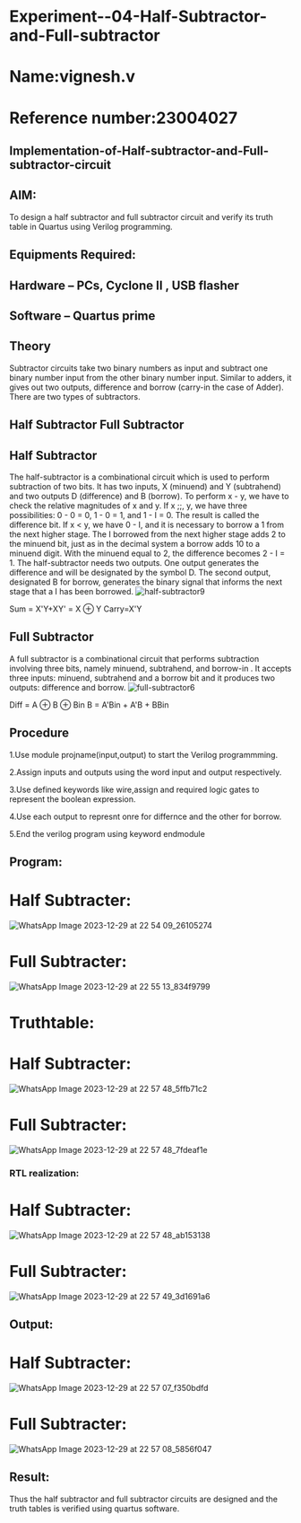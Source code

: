 # Experiment--04-Half-Subtractor-and-Full-subtractor
# Name:vignesh.v
# Reference number:23004027
## Implementation-of-Half-subtractor-and-Full-subtractor-circuit
## AIM:
To design a half subtractor and full subtractor circuit and verify its truth table in Quartus using Verilog programming.

## Equipments Required:
## Hardware – PCs, Cyclone II , USB flasher
## Software – Quartus prime
## Theory
Subtractor circuits take two binary numbers as input and subtract one binary number input from the other binary number input. Similar to adders, it gives out two outputs, difference and borrow (carry-in the case of Adder). There are two types of subtractors.

## Half Subtractor Full Subtractor
## Half Subtractor
The half-subtractor is a combinational circuit which is used to perform subtraction of two bits. It has two inputs, X (minuend) and Y (subtrahend) and two outputs D (difference) and B (borrow). To perform x - y, we have to check the relative magnitudes of x and y. If x ;;, y, we have three possibilities: 0 - 0 = 0, 1 - 0 = 1, and 1 - I = 0. The result is called the difference bit. If x < y, we have 0 - I, and it is necessary to borrow a 1 from the next higher stage. The I borrowed from the next higher stage adds 2 to the minuend bit, just as in the decimal system a borrow adds 10 to a minuend digit. With the minuend equal to 2, the difference becomes 2 - I = 1. The half-subtractor needs two outputs. One output generates the difference and will be designated by the symbol D. The second output, designated B for borrow, generates the binary signal that informs the next stage that a I has been borrowed.
![half-subtractor9](https://user-images.githubusercontent.com/36288975/166112538-58c3bc7c-ee5d-4e6a-ac8d-8e8328efe27a.png)


Sum = X'Y+XY' = X ⊕ Y
Carry=X'Y

## Full Subtractor
A full subtractor is a combinational circuit that performs subtraction involving three bits, namely minuend, subtrahend, and borrow-in . It accepts three inputs: minuend, subtrahend and a borrow bit and it produces two outputs: difference and borrow. 
![full-subtractor6](https://user-images.githubusercontent.com/36288975/166112541-24c68359-3de8-4674-ae22-8272ffc385ed.png)


Diff = A ⊕ B ⊕ Bin B = A'Bin + A'B + BBin

## Procedure
1.Use module projname(input,output) to start the Verilog programmming.

2.Assign inputs and outputs using the word input and output respectively.

3.Use defined keywords like wire,assign and required logic gates to represent the boolean expression.

4.Use each output to represnt onre for differnce and the other for borrow.

5.End the verilog program using keyword endmodule





## Program:
# Half Subtracter:
![WhatsApp Image 2023-12-29 at 22 54 09_26105274](https://github.com/23004027/Experiment--04-Half-Subtractor-and-Full-subtractor/assets/138956447/c7827502-1498-4b6f-8835-88d8a1241e9b)

# Full Subtracter:
![WhatsApp Image 2023-12-29 at 22 55 13_834f9799](https://github.com/23004027/Experiment--04-Half-Subtractor-and-Full-subtractor/assets/138956447/28270718-2e80-412a-b90f-c4a919b227b6)

# Truthtable:
# Half Subtracter:
![WhatsApp Image 2023-12-29 at 22 57 48_5ffb71c2](https://github.com/23004027/Experiment--04-Half-Subtractor-and-Full-subtractor/assets/138956447/a3f8d7b2-a54c-4a8d-adbe-4019c287fd49)

# Full Subtracter:
![WhatsApp Image 2023-12-29 at 22 57 48_7fdeaf1e](https://github.com/23004027/Experiment--04-Half-Subtractor-and-Full-subtractor/assets/138956447/e74dafc9-f89b-4256-994d-2ce6a4171c58)

### RTL realization:
# Half Subtracter:
![WhatsApp Image 2023-12-29 at 22 57 48_ab153138](https://github.com/23004027/Experiment--04-Half-Subtractor-and-Full-subtractor/assets/138956447/9928203d-2782-41f8-87bb-747fe27063dd)

# Full Subtracter:
![WhatsApp Image 2023-12-29 at 22 57 49_3d1691a6](https://github.com/23004027/Experiment--04-Half-Subtractor-and-Full-subtractor/assets/138956447/8b792f6e-17d0-4edc-a90d-e594c59fe3e9)

## Output:
# Half Subtracter:
![WhatsApp Image 2023-12-29 at 22 57 07_f350bdfd](https://github.com/23004027/Experiment--04-Half-Subtractor-and-Full-subtractor/assets/138956447/f7932ef2-1474-4f70-b433-1f93c78ca3a3)

# Full Subtracter:
![WhatsApp Image 2023-12-29 at 22 57 08_5856f047](https://github.com/23004027/Experiment--04-Half-Subtractor-and-Full-subtractor/assets/138956447/d5ceff0a-96f1-4b4f-9ae2-69e03b914831)


## Result:
Thus the half subtractor and full subtractor circuits are designed and the truth tables is verified using quartus software.
